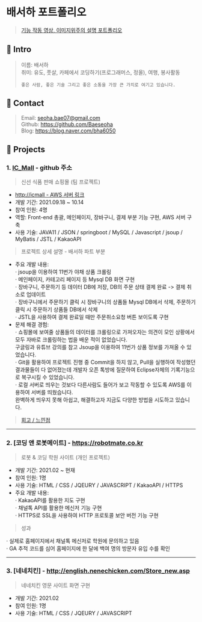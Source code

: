 # 배서하 포트폴리오
> [기능 작동 영상, 이미지위주의 설명 포트폴리오](https://docs.google.com/presentation/d/1J9ulvn62EGtyRAE-XLZkV6Y2RU2fnBg8aDb-4TOJSLs/edit?usp=sharing)
## 📌 Intro
> 이름: 배서하 <br>
> 취미: 유도, 풋살, 카페에서 코딩하기(프로그래머스, 정올), 여행, 봉사활동
>```
>좋은 사람, 좋은 기술 그리고 좋은 소통을 가장 큰 가치로 여기고 있습니다.
>```

## 📌 Contact
> Email: seoha.bae07@gmail.com<br>
> Github: https://github.com/Baeseoha <br>
> Blog: https://blog.naver.com/bha6050

## 📌 Projects
### 1. [IC_Mall](https://github.com/RowenKim/ICTeam.git) - github 주소
> 신선 식품 판매 쇼핑몰 (팀 프로젝트)
* [http://icmall - AWS 서버 링크](http://15.164.244.62:8080/icmall/all/vegetable)
* 개발 기간: 2021.09.18 ~ 10.14
* 참여 인원: 4명
* 역할: Front-end 총괄, 메인페이지, 장바구니, 결제 부분 기능 구현, AWS 서버 구축
* 사용 기술: JAVA11 / JSON / springboot / MySQL / Javascript / jsoup / MyBatis / JSTL / KakaoAPI

> 프로젝트 상세 설명 - 배서하 파트 부분<br>
* 주요 개발 내용: <br>
· jsoup을 이용하여 11번가 야채 상품 크롤링 <br>
· 메인페이지, 카테고리 페이지 등 Mysql DB 화면 구현<br>
· 장바구니, 주문하기 등 데이터 DB에 저장, DB의 주문 상태 결제 완료 -> 결제 취소로 업데이트<br>
· 장바구니에서 주문하기 클릭 시 장바구니의 상품들 Mysql DB에서 삭제, 주문하기 클릭 시 주문하기 상품들 DB에서 삭제<br>
· JSTL을 사용하여 결제 완료일 때만 주문취소요청 버튼 보이도록 구현<br>
* 문제 해결 경험:<br>
· 쇼핑몰에 보여줄 상품들의 데이터를 크롤링으로 가져오자는 의견이 모인 상황에서 모두 자바로 크롤링하는 법을 배운 적이 없었습니다. <br>
  구글링과 유튜브 강의를 참고 Jsoup을 이용하여 11번가 상품 정보를 가져올 수 있었습니다.<br>
· Git을 활용하여 프로젝트 진행 중 Commit을 하지 않고, Pull을 실행하여 작성했던 결과물들이 다 없어졌는데 개발자 오픈 톡방에 질문하여 Eclipse자체의 기록기능으로 복구시킬 수 있었습니다.<br>
· 로컬 서버로 띄우는 것보다 다른사람도 들어가 보고 작동할 수 있도록 AWS를 이용하여 서버를 띄웠습니다. <br>
  완벽하게 띄우지 못해 아쉽고, 해결하고자 지금도 다양한 방법을 시도하고 있습니다.<br>

> [회고 / 느낀점](https://blog.naver.com/bha6050/222588520851)

---

### 2. [코딩 앤 로봇메이트] - https://robotmate.co.kr
> 로봇 & 코딩 학원 사이트 (개인 프로젝트)
* 개발 기간: 2021.02 ~ 현재
* 참여 인원: 1명
* 사용 기술: HTML / CSS / JQEURY / JAVASCRIPT / KakaoAPI / HTTPS
* 주요 개발 내용: <br>
· KakaoAPI를 활용한 지도 구현 <br>
· 채널톡 API를 활용한 메신저 기능 구현<br>
· HTTPS로 SSL을 사용하여 HTTP 프로토콜 보안 버전 기능 구현<br>

> 성과

· 실제로 홈페이지에서 채널톡 메신저로 학원에 문의하고 있음<br>
· GA 추적 코드를 심어 홈페이지에 한 달에 백여 명의 방문자 유입 수를 확인<br>

---
### 3. [네네치킨] - http://english.nenechicken.com/Store_new.asp
> 네네치킨 영문 사이트 화면 구현
* 개발 기간: 2021.02
* 참여 인원: 1명
* 사용 기술: HTML / CSS / JQEURY / JAVASCRIPT 

